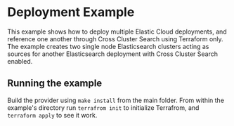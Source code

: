 # Deployment Example

This example shows how to deploy multiple Elastic Cloud deployments, and reference one another through Cross Cluster Search using Terraform only.
The example creates two single node Elasticsearch clusters acting as sources for another Elasticsearch deployment with Cross Cluster Search enabled.

## Running the example

Build the provider using `make install` from the main folder. From within the example's directory run `terrafrom init` to initialize Terrafrom, and `terraform apply` to see it work.
